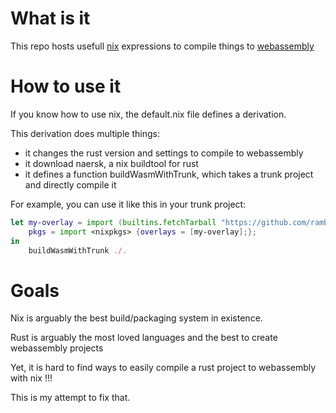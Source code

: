 # What is it

This repo hosts usefull [nix](https://nixos.org/nix) expressions to compile things to [webassembly](https://webassembly.org/)


# How to use it

If you know how to use nix, the default.nix file defines a derivation.

This derivation does multiple things:
- it changes the rust version and settings to compile to webassembly
- it download naersk, a nix buildtool for rust
- it defines a function buildWasmWithTrunk, which takes a trunk project and directly compile it

For example, you can use it like this in your trunk project:

```nix
let my-overlay = import (builtins.fetchTarball "https://github.com/rambip/wasm-tooling/archive/master.tar.gz");
    pkgs = import <nixpkgs> {overlays = [my-overlay];};
in
    buildWasmWithTrunk ./.

```


# Goals

Nix is arguably the best build/packaging system in existence.

Rust is arguably the most loved languages and the best to create webassembly projects

Yet, it is hard to find ways to easily compile a rust project to webassembly with nix !!!

This is my attempt to fix that.
